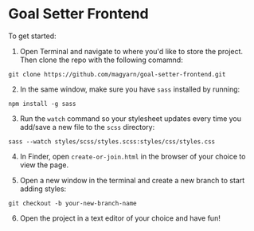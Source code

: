 # Goal Setter Frontend

To get started:

1. Open Terminal and navigate to where you'd like to store the project. Then clone the repo with the following comamnd:

`git clone https://github.com/magyarn/goal-setter-frontend.git`

2. In the same window, make sure you have `sass` installed by running:

`npm install -g sass`

3. Run the `watch` command so your stylesheet updates every time you add/save a new file to the `scss` directory:

`sass --watch styles/scss/styles.scss:styles/css/styles.css`

4. In Finder, open `create-or-join.html` in the browser of your choice to view the page.

5. Open a new window in the terminal and create a new branch to start adding styles:

`git checkout -b your-new-branch-name`

6. Open the project in a text editor of your choice and have fun!